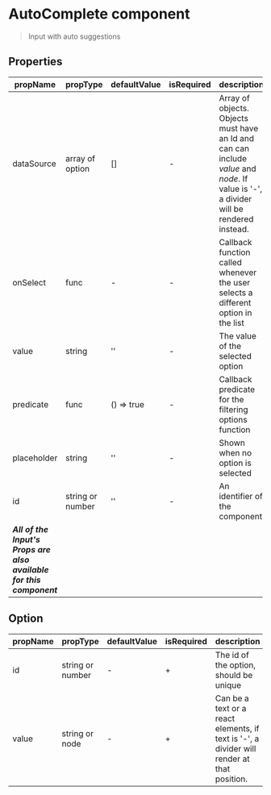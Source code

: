 # AutoComplete component

> Input with auto suggestions

## Properties

| propName | propType | defaultValue | isRequired | description |
|----------|----------|--------------|------------|-------------|
| dataSource | array of option | [] | - | Array of objects. Objects must have an Id and can can include *value* and *node*. If value is '-', a divider will be rendered instead. |
| onSelect | func | - | - | Callback function called whenever the user selects a different option in the list |
| value | string | '' | - | The value of the selected option |
| predicate | func | () => true | - | Callback predicate for the filtering options function |
| placeholder | string | '' | - | Shown when no option is selected |
| id | string or number | '' | - | An identifier of the component |
| ***All of the Input's Props are also available for this component*** | | | | |


## Option

| propName | propType | defaultValue | isRequired | description |
|----------|----------|--------------|------------|-------------|
| id | string or number | - | + | The id of the option, should be unique |
| value | string or node | - | + | Can be a text or a react elements, if text is '-', a divider will render at that position. |
